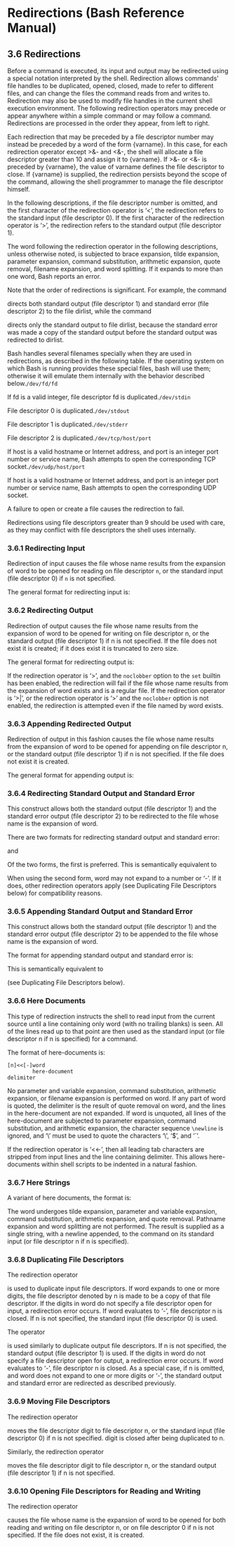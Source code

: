 # Redirections \(Bash Reference Manual\)

## 3.6 Redirections

Before a command is executed, its input and output may be redirected using a special notation interpreted by the shell. Redirection allows commands’ file handles to be duplicated, opened, closed, made to refer to different files, and can change the files the command reads from and writes to. Redirection may also be used to modify file handles in the current shell execution environment. The following redirection operators may precede or appear anywhere within a simple command or may follow a command. Redirections are processed in the order they appear, from left to right.

Each redirection that may be preceded by a file descriptor number may instead be preceded by a word of the form {varname}. In this case, for each redirection operator except &gt;&- and &lt;&-, the shell will allocate a file descriptor greater than 10 and assign it to {varname}. If &gt;&- or &lt;&- is preceded by {varname}, the value of varname defines the file descriptor to close. If {varname} is supplied, the redirection persists beyond the scope of the command, allowing the shell programmer to manage the file descriptor himself.

In the following descriptions, if the file descriptor number is omitted, and the first character of the redirection operator is ‘&lt;’, the redirection refers to the standard input \(file descriptor 0\). If the first character of the redirection operator is ‘&gt;’, the redirection refers to the standard output \(file descriptor 1\).

The word following the redirection operator in the following descriptions, unless otherwise noted, is subjected to brace expansion, tilde expansion, parameter expansion, command substitution, arithmetic expansion, quote removal, filename expansion, and word splitting. If it expands to more than one word, Bash reports an error.

Note that the order of redirections is significant. For example, the command

directs both standard output \(file descriptor 1\) and standard error \(file descriptor 2\) to the file dirlist, while the command

directs only the standard output to file dirlist, because the standard error was made a copy of the standard output before the standard output was redirected to dirlist.

Bash handles several filenames specially when they are used in redirections, as described in the following table. If the operating system on which Bash is running provides these special files, bash will use them; otherwise it will emulate them internally with the behavior described below.`/dev/fd/fd`

If fd is a valid integer, file descriptor fd is duplicated.`/dev/stdin`

File descriptor 0 is duplicated.`/dev/stdout`

File descriptor 1 is duplicated.`/dev/stderr`

File descriptor 2 is duplicated.`/dev/tcp/host/port`

If host is a valid hostname or Internet address, and port is an integer port number or service name, Bash attempts to open the corresponding TCP socket.`/dev/udp/host/port`

If host is a valid hostname or Internet address, and port is an integer port number or service name, Bash attempts to open the corresponding UDP socket.

A failure to open or create a file causes the redirection to fail.

Redirections using file descriptors greater than 9 should be used with care, as they may conflict with file descriptors the shell uses internally.

### 3.6.1 Redirecting Input

Redirection of input causes the file whose name results from the expansion of word to be opened for reading on file descriptor `n`, or the standard input \(file descriptor 0\) if `n` is not specified.

The general format for redirecting input is:

### 3.6.2 Redirecting Output

Redirection of output causes the file whose name results from the expansion of word to be opened for writing on file descriptor n, or the standard output \(file descriptor 1\) if n is not specified. If the file does not exist it is created; if it does exist it is truncated to zero size.

The general format for redirecting output is:

If the redirection operator is ‘&gt;’, and the `noclobber` option to the `set` builtin has been enabled, the redirection will fail if the file whose name results from the expansion of word exists and is a regular file. If the redirection operator is ‘&gt;\|’, or the redirection operator is ‘&gt;’ and the `noclobber` option is not enabled, the redirection is attempted even if the file named by word exists.

### 3.6.3 Appending Redirected Output

Redirection of output in this fashion causes the file whose name results from the expansion of word to be opened for appending on file descriptor n, or the standard output \(file descriptor 1\) if n is not specified. If the file does not exist it is created.

The general format for appending output is:

### 3.6.4 Redirecting Standard Output and Standard Error

This construct allows both the standard output \(file descriptor 1\) and the standard error output \(file descriptor 2\) to be redirected to the file whose name is the expansion of word.

There are two formats for redirecting standard output and standard error:

and

Of the two forms, the first is preferred. This is semantically equivalent to

When using the second form, word may not expand to a number or ‘-’. If it does, other redirection operators apply \(see Duplicating File Descriptors below\) for compatibility reasons.

### 3.6.5 Appending Standard Output and Standard Error

This construct allows both the standard output \(file descriptor 1\) and the standard error output \(file descriptor 2\) to be appended to the file whose name is the expansion of word.

The format for appending standard output and standard error is:

This is semantically equivalent to

\(see Duplicating File Descriptors below\).

### 3.6.6 Here Documents

This type of redirection instructs the shell to read input from the current source until a line containing only word \(with no trailing blanks\) is seen. All of the lines read up to that point are then used as the standard input \(or file descriptor n if n is specified\) for a command.

The format of here-documents is:

```text
[n]<<[-]word
        here-document
delimiter
```

No parameter and variable expansion, command substitution, arithmetic expansion, or filename expansion is performed on word. If any part of word is quoted, the delimiter is the result of quote removal on word, and the lines in the here-document are not expanded. If word is unquoted, all lines of the here-document are subjected to parameter expansion, command substitution, and arithmetic expansion, the character sequence `\newline` is ignored, and ‘\’ must be used to quote the characters ‘\’, ‘$’, and ‘\`’.

If the redirection operator is ‘&lt;&lt;-’, then all leading tab characters are stripped from input lines and the line containing delimiter. This allows here-documents within shell scripts to be indented in a natural fashion.

### 3.6.7 Here Strings

A variant of here documents, the format is:

The word undergoes tilde expansion, parameter and variable expansion, command substitution, arithmetic expansion, and quote removal. Pathname expansion and word splitting are not performed. The result is supplied as a single string, with a newline appended, to the command on its standard input \(or file descriptor n if n is specified\).

### 3.6.8 Duplicating File Descriptors

The redirection operator

is used to duplicate input file descriptors. If word expands to one or more digits, the file descriptor denoted by n is made to be a copy of that file descriptor. If the digits in word do not specify a file descriptor open for input, a redirection error occurs. If word evaluates to ‘-’, file descriptor n is closed. If n is not specified, the standard input \(file descriptor 0\) is used.

The operator

is used similarly to duplicate output file descriptors. If n is not specified, the standard output \(file descriptor 1\) is used. If the digits in word do not specify a file descriptor open for output, a redirection error occurs. If word evaluates to ‘-’, file descriptor n is closed. As a special case, if n is omitted, and word does not expand to one or more digits or ‘-’, the standard output and standard error are redirected as described previously.

### 3.6.9 Moving File Descriptors

The redirection operator

moves the file descriptor digit to file descriptor n, or the standard input \(file descriptor 0\) if n is not specified. digit is closed after being duplicated to n.

Similarly, the redirection operator

moves the file descriptor digit to file descriptor n, or the standard output \(file descriptor 1\) if n is not specified.

### 3.6.10 Opening File Descriptors for Reading and Writing

The redirection operator

causes the file whose name is the expansion of word to be opened for both reading and writing on file descriptor n, or on file descriptor 0 if n is not specified. If the file does not exist, it is created.

